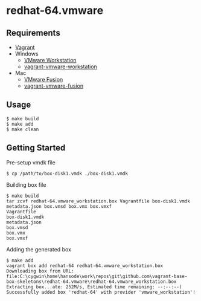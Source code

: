 redhat-64.vmware
================

Requirements
------------

+ [Vagrant](http://www.vagrantup.com/)
+ Windows
  + [VMware Workstation](http://www.vmware.com/jp/products/workstation/)
  + [vagrant-vmware-workstation](http://docs.vagrantup.com/v2/vmware/installation.html)
+ Mac
  + [VMware Fusion](http://www.vmware.com/jp/products/fusion/)
  + [vagrant-vmware-fusion](http://docs.vagrantup.com/v2/vmware/installation.html)

Usage
-----

```
$ make build
$ make add
$ make clean
```

Getting Started
---------------

Pre-setup vmdk file

```
$ cp /path/to/box-disk1.vmdk ./box-disk1.vmdk
```

Building box file

```
$ make build
tar zcvf redhat-64.vmware_workstation.box Vagrantfile box-disk1.vmdk metadata.json box.vmsd box.vmx box.vmxf
Vagrantfile
box-disk1.vmdk
metadata.json
box.vmsd
box.vmx
box.vmxf
```

Adding the generated box

```
$ make add
vagrant box add redhat-64 redhat-64.vmware_workstation.box
Downloading box from URL: file:C:\cygwin\home\hansode\work\repos\git\github.com\vagrant-base-box-skeletons\redhat-64.vmware\redhat-64.vmware_workstation.box
Extracting box...ate: 252M/s, Estimated time remaining: --:--:--)
Successfully added box 'redhat-64' with provider 'vmware_workstation'!
```
